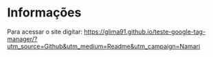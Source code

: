 # Informações

Para acessar o site digitar: https://glima91.github.io/teste-google-tag-manager/?utm_source=Github&utm_medium=Readme&utm_campaign=Namari
